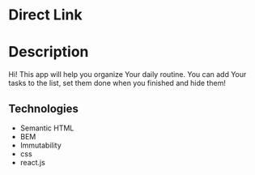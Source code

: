 # Direct Link

# Description

Hi! This app will help you organize Your daily routine. You can add Your tasks to the list, set them done when you finished and hide them!

## Technologies

- Semantic HTML
- BEM
- Immutability
- css
- react.js
